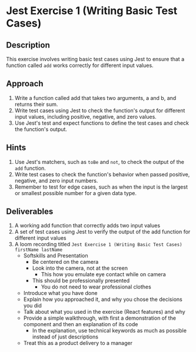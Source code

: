 # Jest Exercise 1 (Writing Basic Test Cases)

## Description

This exercise involves writing basic test cases using Jest to ensure that a function called `add` works correctly for different input values.

## Approach

1. Write a function called add that takes two arguments, a and b, and returns their sum.
2. Write test cases using Jest to check the function's output for different input values, including positive, negative, and zero values.
3. Use Jest's test and expect functions to define the test cases and check the function's output.

## Hints

1. Use Jest's matchers, such as `toBe` and `not`, to check the output of the `add` function.
2. Write test cases to check the function's behavior when passed positive, negative, and zero input numbers.
3. Remember to test for edge cases, such as when the input is the largest or smallest possible number for a given data type.

## Deliverables

1. A working add function that correctly adds two input values
2. A set of test cases using Jest to verify the output of the add function for different input values
3. A loom recording titled `Jest Exercise 1 (Writing Basic Test Cases) firstName lastName`
    - Softskills and Presentation
        - Be centered on the camera
        - Look into the camera, not at the screen
            - This how you emulate eye contact while on camera
        - This should be professionally presented
            - You do not need to wear professional clothes
    - Introduce what you have done
    - Explain how you approached it, and why you chose the decisions you did
    - Talk about what you used in the exercise (React features) and why
    - Provide a simple walkthrough, with first a demonstration of the component and then an explanation of its code
        - In the explanation, use technical keywords as much as possible instead of just descriptions
    - Treat this as a product delivery to a manager